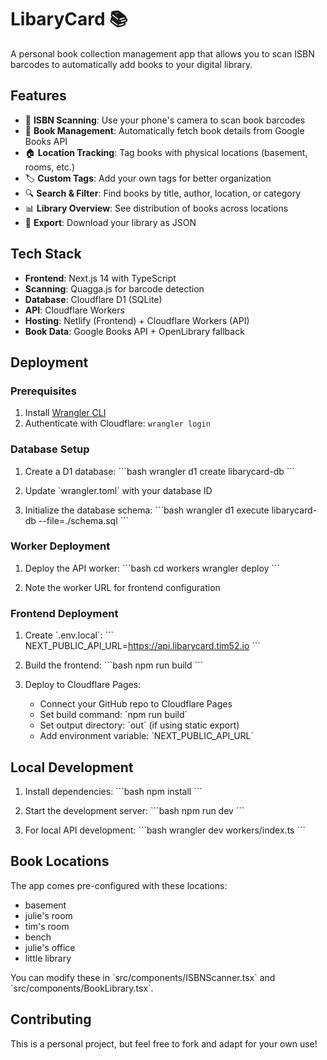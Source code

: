 # LibaryCard 📚

A personal book collection management app that allows you to scan ISBN barcodes to automatically add books to your digital library.

## Features

- 📱 **ISBN Scanning**: Use your phone's camera to scan book barcodes
- 📖 **Book Management**: Automatically fetch book details from Google Books API
- 🏠 **Location Tracking**: Tag books with physical locations (basement, rooms, etc.)
- 🏷️ **Custom Tags**: Add your own tags for better organization
- 🔍 **Search & Filter**: Find books by title, author, location, or category
- 📊 **Library Overview**: See distribution of books across locations
- 💾 **Export**: Download your library as JSON

## Tech Stack

- **Frontend**: Next.js 14 with TypeScript
- **Scanning**: Quagga.js for barcode detection
- **Database**: Cloudflare D1 (SQLite)
- **API**: Cloudflare Workers
- **Hosting**: Netlify (Frontend) + Cloudflare Workers (API)
- **Book Data**: Google Books API + OpenLibrary fallback

## Deployment

### Prerequisites

1. Install [Wrangler CLI](https://developers.cloudflare.com/workers/wrangler/install-and-update/)
2. Authenticate with Cloudflare: `wrangler login`

### Database Setup

1. Create a D1 database:
   \`\`\`bash
   wrangler d1 create libarycard-db
   \`\`\`

2. Update \`wrangler.toml\` with your database ID

3. Initialize the database schema:
   \`\`\`bash
   wrangler d1 execute libarycard-db --file=./schema.sql
   \`\`\`

### Worker Deployment

1. Deploy the API worker:
   \`\`\`bash
   cd workers
   wrangler deploy
   \`\`\`

2. Note the worker URL for frontend configuration

### Frontend Deployment

1. Create \`.env.local\`:
   \`\`\`
   NEXT_PUBLIC_API_URL=https://api.libarycard.tim52.io
   \`\`\`

2. Build the frontend:
   \`\`\`bash
   npm run build
   \`\`\`

3. Deploy to Cloudflare Pages:
   - Connect your GitHub repo to Cloudflare Pages
   - Set build command: \`npm run build\`
   - Set output directory: \`out\` (if using static export)
   - Add environment variable: \`NEXT_PUBLIC_API_URL\`

## Local Development

1. Install dependencies:
   \`\`\`bash
   npm install
   \`\`\`

2. Start the development server:
   \`\`\`bash
   npm run dev
   \`\`\`

3. For local API development:
   \`\`\`bash
   wrangler dev workers/index.ts
   \`\`\`

## Book Locations

The app comes pre-configured with these locations:
- basement
- julie's room
- tim's room
- bench
- julie's office
- little library

You can modify these in \`src/components/ISBNScanner.tsx\` and \`src/components/BookLibrary.tsx\`.

## Contributing

This is a personal project, but feel free to fork and adapt for your own use!